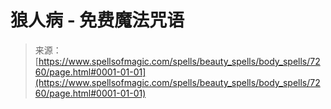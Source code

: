 <!--yml

category: 未分类

date: 2024-06-12 18:42:13

-->

# 狼人病 - 免费魔法咒语

> 来源：[https://www.spellsofmagic.com/spells/beauty_spells/body_spells/7260/page.html#0001-01-01](https://www.spellsofmagic.com/spells/beauty_spells/body_spells/7260/page.html#0001-01-01)
